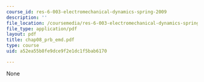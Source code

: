 ```yaml
---
course_id: res-6-003-electromechanical-dynamics-spring-2009
description: ''
file_location: /coursemedia/res-6-003-electromechanical-dynamics-spring-2009/a52ea55b8fe9dce9f2e1dc1f5bab6170_chap08_prb_emd.pdf
file_type: application/pdf
layout: pdf
title: chap08_prb_emd.pdf
type: course
uid: a52ea55b8fe9dce9f2e1dc1f5bab6170

---
```

None